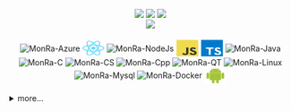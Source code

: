 <!--Hello
<h2><img src="https://emojis.slackmojis.com/emojis/images/1531849430/4246/blob-sunglasses.gif?1531849430" width="30"/> Hi There👋 , I'm MonRá! <img src="https://media.giphy.com/media/12oufCB0MyZ1Go/giphy.gif" width="50"><img src="https://i.giphy.com/9KawrQzIwdAYg.webp" width="50"></h2>
-->

<div>
  </p>
  <div align="center">
   <a href="https://www.facebook.com/ramon.chaib" target="_blank"><img src="https://img.shields.io/badge/-Facebook-%230077B5?style=for-the-badge&logo=facebook&logoColor=white" target="_blank"></a> 
  <a href="https://www.instagram.com/monrapps/" target="_blank"><img src="https://img.shields.io/badge/-Instagram-%23E4405F?style=for-the-badge&logo=instagram&logoColor=white" target="_blank"></a>
  <a href="https://www.linkedin.com/in/ramon-chaib-27007635/" target="_blank"><img src="https://img.shields.io/badge/-LinkedIn-%230077B5?style=for-the-badge&logo=linkedin&logoColor=white" target="_blank"></a>   
</div>

<div align="center">
  <img src="https://i.giphy.com/MM0Jrc8BHKx3y.webp">
</div>
  
 <div style="display: inline_block" align="center"><br>
  <img align="center" alt="MonRa-Azure" height="30" width="40" src="https://cdn.jsdelivr.net/gh/devicons/devicon/icons/azure/azure-original.svg">
  <img align="center" alt="MonRa-React" height="30" width="40" src="https://raw.githubusercontent.com/devicons/devicon/master/icons/react/react-original.svg">
  <img align="center" alt="MonRa-NodeJs" height="30" width="40" src="https://cdn.jsdelivr.net/gh/devicons/devicon/icons/nodejs/nodejs-original.svg">
  <img align="center" alt="MonRa-Js" height="30" width="40" src="https://raw.githubusercontent.com/devicons/devicon/master/icons/javascript/javascript-original.svg">     <img align="center" alt="MonRa-Ts" height="30" width="40" src="https://raw.githubusercontent.com/devicons/devicon/master/icons/typescript/typescript-original.svg">
  <img align="center" alt="MonRa-Java" height="30" width="40" src="https://cdn.jsdelivr.net/gh/devicons/devicon/icons/java/java-original.svg">
  <img align="center" alt="MonRa-C" height="30" width="40" src="https://cdn.jsdelivr.net/gh/devicons/devicon/icons/c/c-original.svg">
  <img align="center" alt="MonRa-CS" height="30" width="40" src="https://cdn.jsdelivr.net/gh/devicons/devicon/icons/csharp/csharp-original.svg">
  <img align="center" alt="MonRa-Cpp" height="30" width="40" src="https://cdn.jsdelivr.net/gh/devicons/devicon/icons/cplusplus/cplusplus-original.svg">
  <img align="center" alt="MonRa-QT" height="30" width="40" src="https://cdn.jsdelivr.net/gh/devicons/devicon/icons/qt/qt-original.svg">
  <img align="center" alt="MonRa-Linux" height="30" width="40" src="https://cdn.jsdelivr.net/gh/devicons/devicon/icons/linux/linux-original.svg">
  <img align="center" alt="MonRa-Mysql" height="30" width="40" src="https://cdn.jsdelivr.net/gh/devicons/devicon/icons/mysql/mysql-original.svg">
  <img align="center" alt="MonRa-Docker" height="30" width="40" src="https://cdn.jsdelivr.net/gh/devicons/devicon/icons/docker/docker-original.svg">  
  <img align="center" alt="MonRa-Android" height="30" width="40" src="https://github.com/devicons/devicon/blob/master/icons/android/android-original.svg">
  
</div>
</a>

</br>
<!--
[![github activity graph](https://activity-graph.herokuapp.com/graph?username=monrapps&theme=chartreuse-dark)](https://github.com/monrapps/)
-->
<div>
<details>
      <summary>more...</summary>
      
<!--
### <img src="https://media.giphy.com/media/VgCDAzcKvsR6OM0uWg/giphy.gif" width="50"> A little more about me...  

```javascript
const monra = {
    pronouns: "He" | "Him",
    code: ["any"],
    askMeAbout: ["any"],
    technologies: {
        backEnd: {
            js: ["any"],
        },
        mobileApp: {
            native: ["Android Development"]
        },
        devOps: ["AWS", "Docker🐳", "Route53", "Nginx"],
        databases: ["mongo", "MySql", "sqlite"],
        misc: ["Firebase", "Socket.IO", "selenium", "open-cv", "php", "SuiteApp"]
    },
    architecture: ["Serverless Architecture", "Progressive web applications", "Single page applications"],
    currentFocus: "Building Robots to ease opertations",
    funFact: "There are two ways to write error-free programs; only the third one works"
};
```
-->

---
<!--START_SECTION:waka-->
![Code Time](http://img.shields.io/badge/Code%20Time-1%2C354%20hrs%2024%20mins-blue)

![Profile Views](http://img.shields.io/badge/Profile%20Views-0-blue)

![Lines of code](https://img.shields.io/badge/From%20Hello%20World%20I%27ve%20Written-4.9%20million%20lines%20of%20code-blue)

**🐱 My GitHub Data** 

> 📦 77.2 kB Used in GitHub's Storage 
 > 
> 🏆 4,890 Contributions in the Year 2025
 > 
> 🚫 Not Opted to Hire
 > 
> 📜 25 Public Repositories 
 > 
> 🔑 23 Private Repositories 
 > 
**I'm an Early 🐤** 

```text
🌞 Morning                9634 commits        ████████░░░░░░░░░░░░░░░░░   31.40 % 
🌆 Daytime                12834 commits       ██████████░░░░░░░░░░░░░░░   41.82 % 
🌃 Evening                4253 commits        ███░░░░░░░░░░░░░░░░░░░░░░   13.86 % 
🌙 Night                  3964 commits        ███░░░░░░░░░░░░░░░░░░░░░░   12.92 % 
```
📅 **I'm Most Productive on Thursday** 

```text
Monday                   5622 commits        █████░░░░░░░░░░░░░░░░░░░░   18.32 % 
Tuesday                  5765 commits        █████░░░░░░░░░░░░░░░░░░░░   18.79 % 
Wednesday                5881 commits        █████░░░░░░░░░░░░░░░░░░░░   19.17 % 
Thursday                 6615 commits        █████░░░░░░░░░░░░░░░░░░░░   21.56 % 
Friday                   4241 commits        ███░░░░░░░░░░░░░░░░░░░░░░   13.82 % 
Saturday                 1475 commits        █░░░░░░░░░░░░░░░░░░░░░░░░   04.81 % 
Sunday                   1086 commits        █░░░░░░░░░░░░░░░░░░░░░░░░   03.54 % 
```


📊 **This Week I Spent My Time On** 

```text
🕑︎ Time Zone: America/Sao_Paulo

💬 Programming Languages: 
Other                    5 hrs 6 mins        █████████████░░░░░░░░░░░░   51.70 % 
Bash                     1 hr 35 mins        ████░░░░░░░░░░░░░░░░░░░░░   16.03 % 
Devicetree               57 mins             ██░░░░░░░░░░░░░░░░░░░░░░░   09.73 % 
Markdown                 35 mins             █░░░░░░░░░░░░░░░░░░░░░░░░   05.99 % 
Python                   19 mins             █░░░░░░░░░░░░░░░░░░░░░░░░   03.28 % 

🔥 Editors: 
Cursor                   9 hrs 53 mins       █████████████████████████   100.00 % 

🐱‍💻 Projects: 
gww-v6i                  6 hrs 19 mins       ████████████████░░░░░░░░░   64.01 % 
kernel                   2 hrs 21 mins       ██████░░░░░░░░░░░░░░░░░░░   23.92 % 
godaddy-cert-updater     25 mins             █░░░░░░░░░░░░░░░░░░░░░░░░   04.26 % 
nlm-gww-watcher          18 mins             █░░░░░░░░░░░░░░░░░░░░░░░░   03.19 % 
gww-v6i_jiga             9 mins              ░░░░░░░░░░░░░░░░░░░░░░░░░   01.58 % 

💻 Operating System: 
WSL                      9 hrs 53 mins       █████████████████████████   100.00 % 
```

**I Mostly Code in C++** 

```text
C                        17 repos            ████░░░░░░░░░░░░░░░░░░░░░   17.71 % 
Python                   14 repos            ████░░░░░░░░░░░░░░░░░░░░░   14.58 % 
JavaScript               10 repos            ███░░░░░░░░░░░░░░░░░░░░░░   10.42 % 
Shell                    7 repos             ██░░░░░░░░░░░░░░░░░░░░░░░   07.29 % 
HTML                     6 repos             ██░░░░░░░░░░░░░░░░░░░░░░░   06.25 % 
```



**Timeline**

![Lines of Code chart](https://raw.githubusercontent.com/monrapps/monrapps/master/assets/bar_graph.png)


 Last Updated on 18/10/2025 06:48:09 UTC
<!--END_SECTION:waka-->
